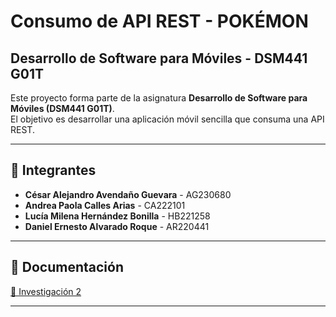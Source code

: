 # Consumo de API REST - POKÉMON

## Desarrollo de Software para Móviles - DSM441 G01T

Este proyecto forma parte de la asignatura **Desarrollo de Software para Móviles (DSM441 G01T)**.  
El objetivo es desarrollar una aplicación móvil sencilla que consuma una API REST.

---

## 👥 Integrantes

- **César Alejandro Avendaño Guevara** - AG230680  
- **Andrea Paola Calles Arias** - CA222101  
- **Lucía Milena Hernández Bonilla** - HB221258
- **Daniel Ernesto Alvarado Roque** - AR220441    

---

## 📂 Documentación

<a href="Investigación Aplicada 2 DSM.pdf" target="_blank">📄 Investigación 2</a>  

---
